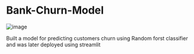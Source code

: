 # Bank-Churn-Model

![image](https://user-images.githubusercontent.com/94766302/218591064-a2d4d538-3e5f-4f7d-a3f6-84bc1d0e7163.png)


Built a model for predicting customers churn using Random forst classifier and was later deployed using streamlit
